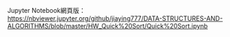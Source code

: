 Jupyter Notebook網頁版：
https://nbviewer.jupyter.org/github/jiaying777/DATA-STRUCTURES-AND-ALGORITHMS/blob/master/HW_Quick%20Sort/Quick%20Sort.ipynb
